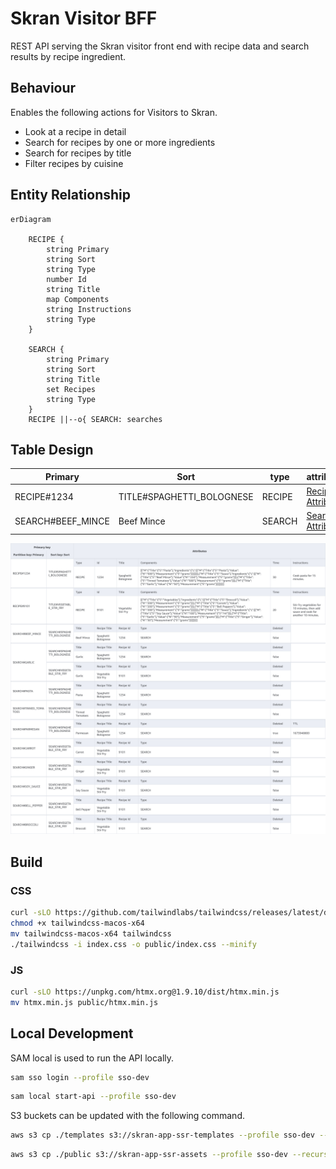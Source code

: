 # Skran Visitor BFF

REST API serving the Skran visitor front end with recipe data and search results by recipe ingredient.

## Behaviour

Enables the following actions for Visitors to Skran.

- Look at a recipe in detail
- Search for recipes by one or more ingredients
- Search for recipes by title
- Filter recipes by cuisine

## Entity Relationship

```mermaid
erDiagram
    
    RECIPE {
        string Primary
        string Sort
        string Type
        number Id
        string Title
        map Components
        string Instructions
        string Type
    }

    SEARCH {
        string Primary
        string Sort
        string Title
        set Recipes
        string Type
    }
    RECIPE ||--o{ SEARCH: searches
```

## Table Design

| Primary           | Sort                       | type   | attributes                               |
|-------------------|----------------------------|--------|------------------------------------------|
| RECIPE#1234       | TITLE#SPAGHETTI_BOLOGNESE  | RECIPE | [Recipe Attributes](src/api/models.go) |
| SEARCH#BEEF_MINCE | Beef Mince                 | SEARCH | [Search Attributes](src/api/models.go) |

![Table](docs/DeployStage-SkranVisitorBff-SkranVisitorBffVisitorBffTable5DD409E6-10C5BXR759OQK.png)

## Build

### CSS

```bash
curl -sLO https://github.com/tailwindlabs/tailwindcss/releases/latest/download/tailwindcss-macos-x64
chmod +x tailwindcss-macos-x64
mv tailwindcss-macos-x64 tailwindcss
./tailwindcss -i index.css -o public/index.css --minify 
```

### JS

```bash
curl -sLO https://unpkg.com/htmx.org@1.9.10/dist/htmx.min.js
mv htmx.min.js public/htmx.min.js
```
## Local Development

SAM local is used to run the API locally.
```bash
sam sso login --profile sso-dev
```

```bash
sam local start-api --profile sso-dev
```

S3 buckets can be updated with the following command.

```bash
aws s3 cp ./templates s3://skran-app-ssr-templates --profile sso-dev --recursive
```

```bash
aws s3 cp ./public s3://skran-app-ssr-assets --profile sso-dev --recursive
```